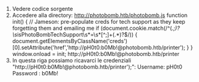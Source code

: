 1) Vedere codice sorgente 
2) Accedere alla directory: http://photobomb.htb/photobomb.js
function init() {
  // Jameson: pre-populate creds for tech support as they keep forgetting them and emailing me
  if (document.cookie.match(/^(.*;)?\s*isPhotoBombTechSupport\s*=\s*[^;]+(.*)?$/)) {
    document.getElementsByClassName('creds')[0].setAttribute('href','http://pH0t0:b0Mb!@photobomb.htb/printer');
  }
}
window.onload = init;
http://pH0t0:b0Mb!@photobomb.htb/printer
3) In questa riga possiamo ricavarci le credenziali "http://pH0t0:b0Mb!@photobomb.htb/printer');":
Username: pH0t0
Password : b0Mb!